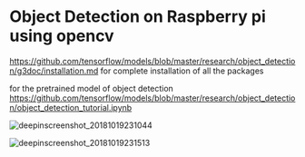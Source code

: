 # Object Detection on Raspberry pi using opencv
https://github.com/tensorflow/models/blob/master/research/object_detection/g3doc/installation.md for complete installation of all the packages 

for the pretrained model of object detection https://github.com/tensorflow/models/blob/master/research/object_detection/object_detection_tutorial.ipynb



![deepinscreenshot_20181019231044](https://user-images.githubusercontent.com/22499119/47235060-81077d00-d3f5-11e8-8b6a-0a99d22c33de.png)


![deepinscreenshot_20181019231513](https://user-images.githubusercontent.com/22499119/47235166-d2b00780-d3f5-11e8-9c08-9aedf9c04191.png)
